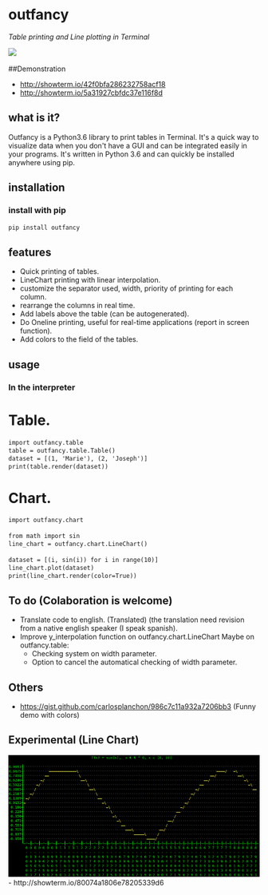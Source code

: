 # outfancy

*Table printing and Line plotting in Terminal*

<img src='examples/chart_auto.png'>

##Demonstration
- http://showterm.io/42f0bfa286232758acf18
- http://showterm.io/5a31927cbfdc37e116f8d

## what is it?
Outfancy is a Python3.6 library to print tables in Terminal. It's a quick way to visualize data when you don't have a GUI and can be integrated easily in your programs. It's written in Python 3.6 and can quickly be installed anywhere using pip.

## installation
### install with pip
```
pip install outfancy
```

## features

- Quick printing of tables.
- LineChart printing with linear interpolation.
- customize the separator used, width, priority of printing for each column.
- rearrange the columns in real time.
- Add labels above the table (can be autogenerated).
- Do Oneline printing, useful for real-time applications (report in screen function).
- Add colors to the field of the tables.

## usage
### In the interpreter
# Table.
```
import outfancy.table
table = outfancy.table.Table()
dataset = [(1, 'Marie'), (2, 'Joseph')]
print(table.render(dataset))
```

# Chart.
```
import outfancy.chart

from math import sin
line_chart = outfancy.chart.LineChart()

dataset = [(i, sin(i)) for i in range(10)]
line_chart.plot(dataset)
print(line_chart.render(color=True))
```

## To do (Colaboration is welcome)
- Translate code to english. (Translated) (the translation need revision from a native english speaker (I speak spanish).
- Improve y_interpolation function on outfancy.chart.LineChart
  Maybe on outfancy.table:
     - Checking system on width parameter.
     - Option to cancel the automatical checking of width parameter.

## Others
- https://gist.github.com/carlosplanchon/986c7c11a932a7206bb3 (Funny demo with colors)

## Experimental (Line Chart)
<img src='examples/sin_little_2.png'>
- http://showterm.io/80074a1806e78205339d6

